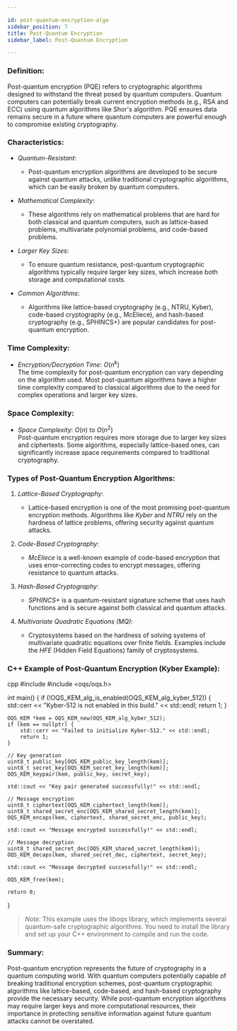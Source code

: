 ```yaml
---

id: post-quantum-encryption-algo  
sidebar_position: 7
title: Post-Quantum Encryption  
sidebar_label: Post-Quantum Encryption  

---
```


### Definition:

Post-quantum encryption (PQE) refers to cryptographic algorithms designed to withstand the threat posed by quantum computers. Quantum computers can potentially break current encryption methods (e.g., RSA and ECC) using quantum algorithms like Shor's algorithm. PQE ensures data remains secure in a future where quantum computers are powerful enough to compromise existing cryptography.

### Characteristics:

- *Quantum-Resistant*:
  - Post-quantum encryption algorithms are developed to be secure against quantum attacks, unlike traditional cryptographic algorithms, which can be easily broken by quantum computers.

- *Mathematical Complexity*:
  - These algorithms rely on mathematical problems that are hard for both classical and quantum computers, such as lattice-based problems, multivariate polynomial problems, and code-based problems.

- *Larger Key Sizes*:
  - To ensure quantum resistance, post-quantum cryptographic algorithms typically require larger key sizes, which increase both storage and computational costs.

- *Common Algorithms*:
  - Algorithms like lattice-based cryptography (e.g., NTRU, Kyber), code-based cryptography (e.g., McEliece), and hash-based cryptography (e.g., SPHINCS+) are popular candidates for post-quantum encryption.

### Time Complexity:

- *Encryption/Decryption Time*: $O(n^k)$  
  The time complexity for post-quantum encryption can vary depending on the algorithm used. Most post-quantum algorithms have a higher time complexity compared to classical algorithms due to the need for complex operations and larger key sizes.

### Space Complexity:

- *Space Complexity*: $O(n)$ to $O(n^2)$  
  Post-quantum encryption requires more storage due to larger key sizes and ciphertexts. Some algorithms, especially lattice-based ones, can significantly increase space requirements compared to traditional cryptography.

### Types of Post-Quantum Encryption Algorithms:

1. *Lattice-Based Cryptography*:
   - Lattice-based encryption is one of the most promising post-quantum encryption methods. Algorithms like *Kyber* and *NTRU* rely on the hardness of lattice problems, offering security against quantum attacks.

2. *Code-Based Cryptography*:
   - *McEliece* is a well-known example of code-based encryption that uses error-correcting codes to encrypt messages, offering resistance to quantum attacks.

3. *Hash-Based Cryptography*:
   - *SPHINCS+* is a quantum-resistant signature scheme that uses hash functions and is secure against both classical and quantum attacks.

4. *Multivariate Quadratic Equations (MQ)*:
   - Cryptosystems based on the hardness of solving systems of multivariate quadratic equations over finite fields. Examples include the *HFE* (Hidden Field Equations) family of cryptosystems.

### C++ Example of Post-Quantum Encryption (Kyber Example):

cpp
#include <iostream>
#include <oqs/oqs.h>

int main() {
    if (!OQS_KEM_alg_is_enabled(OQS_KEM_alg_kyber_512)) {
        std::cerr << "Kyber-512 is not enabled in this build." << std::endl;
        return 1;
    }

    OQS_KEM *kem = OQS_KEM_new(OQS_KEM_alg_kyber_512);
    if (kem == nullptr) {
        std::cerr << "Failed to initialize Kyber-512." << std::endl;
        return 1;
    }

    // Key generation
    uint8_t public_key[OQS_KEM_public_key_length(kem)];
    uint8_t secret_key[OQS_KEM_secret_key_length(kem)];
    OQS_KEM_keypair(kem, public_key, secret_key);

    std::cout << "Key pair generated successfully!" << std::endl;

    // Message encryption
    uint8_t ciphertext[OQS_KEM_ciphertext_length(kem)];
    uint8_t shared_secret_enc[OQS_KEM_shared_secret_length(kem)];
    OQS_KEM_encaps(kem, ciphertext, shared_secret_enc, public_key);

    std::cout << "Message encrypted successfully!" << std::endl;

    // Message decryption
    uint8_t shared_secret_dec[OQS_KEM_shared_secret_length(kem)];
    OQS_KEM_decaps(kem, shared_secret_dec, ciphertext, secret_key);

    std::cout << "Message decrypted successfully!" << std::endl;

    OQS_KEM_free(kem);

    return 0;
}


> *Note:* This example uses the *liboqs* library, which implements several quantum-safe cryptographic algorithms. You need to install the library and set up your C++ environment to compile and run the code.
### Summary:

Post-quantum encryption represents the future of cryptography in a quantum computing world. With quantum computers potentially capable of breaking traditional encryption schemes, post-quantum cryptographic algorithms like lattice-based, code-based, and hash-based cryptography provide the necessary security. While post-quantum encryption algorithms may require larger keys and more computational resources, their importance in protecting sensitive information against future quantum attacks cannot be overstated.
